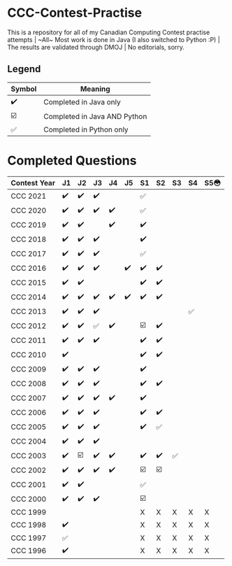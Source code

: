 # CCC-Contest-Practise

This is a repository for all of my Canadian Computing Contest practise attempts | ~All~ Most work is done in Java (I also switched to Python :P) | The results are validated through DMOJ | No editorials, sorry.

## Legend

| Symbol                  | Meaning                      |
| ----------------------- | ---------------------------- |
| :heavy_check_mark:      | Completed in Java only       |
| :ballot_box_with_check: | Completed in Java AND Python |
| :white_check_mark:      | Completed in Python only     |

# Completed Questions

| Contest Year | J1                 | J2                      | J3                 | J4                 | J5                 | S1                      | S2                      | S3  | S4  | S5:flushed: |
| ------------ | ------------------ | ----------------------- | ------------------ | ------------------ | ------------------ | ----------------------- | ----------------------- | --- | --- | ----------- |
| CCC 2021     | :heavy_check_mark: | :heavy_check_mark:      | :heavy_check_mark: |                    |                    | :white_check_mark:      |                         |     |     |             |
| CCC 2020     | :heavy_check_mark: | :heavy_check_mark:      | :heavy_check_mark: | :heavy_check_mark: |                    | :white_check_mark:      |                         |     |     |             |
| CCC 2019     | :heavy_check_mark: | :heavy_check_mark:      |                    | :heavy_check_mark: |                    | :heavy_check_mark:      |                         |     |     |             |
| CCC 2018     | :heavy_check_mark: | :heavy_check_mark:      | :heavy_check_mark: |                    |                    | :heavy_check_mark:      |                         |     |     |             |
| CCC 2017     | :heavy_check_mark: | :heavy_check_mark:      | :heavy_check_mark: |                    |                    | :white_check_mark:      |                         |     |     |             |
| CCC 2016     | :heavy_check_mark: | :heavy_check_mark:      | :heavy_check_mark: |                    | :heavy_check_mark: | :heavy_check_mark:      | :heavy_check_mark:      |     |     |             |
| CCC 2015     | :heavy_check_mark: | :heavy_check_mark:      |                    |                    |                    | :heavy_check_mark:      |:heavy_check_mark:|     |     |             |
| CCC 2014     | :heavy_check_mark: | :heavy_check_mark:      | :heavy_check_mark: | :heavy_check_mark: | :heavy_check_mark: | :heavy_check_mark:      | :heavy_check_mark:      |     |     |             |
| CCC 2013     | :heavy_check_mark: | :heavy_check_mark:      | :heavy_check_mark: |                    |                    |                         |                         |     |:white_check_mark:|             |
| CCC 2012     | :heavy_check_mark: | :heavy_check_mark:      | :white_check_mark: | :heavy_check_mark: |                    | :ballot_box_with_check: | :heavy_check_mark:      |     |     |             |
| CCC 2011     | :heavy_check_mark: | :heavy_check_mark:      | :heavy_check_mark: |                    |                    | :heavy_check_mark:      | :heavy_check_mark:      |     |     |             |
| CCC 2010     | :heavy_check_mark: |                         |                    |                    |                    | :heavy_check_mark:      | :heavy_check_mark:      |     |     |             |
| CCC 2009     | :heavy_check_mark: | :heavy_check_mark:      | :heavy_check_mark: |                    |                    | :heavy_check_mark:      |                         |     |     |             |
| CCC 2008     | :heavy_check_mark: | :heavy_check_mark:      | :heavy_check_mark: |                    |                    | :heavy_check_mark:      | :heavy_check_mark:      |     |     |             |
| CCC 2007     | :heavy_check_mark: | :heavy_check_mark:      | :heavy_check_mark: | :heavy_check_mark: |                    | :heavy_check_mark:      |                         |     |     |             |
| CCC 2006     | :heavy_check_mark: | :heavy_check_mark:      | :heavy_check_mark: |                    |                    | :heavy_check_mark:      | :heavy_check_mark:      |     |     |             |
| CCC 2005     | :heavy_check_mark: | :heavy_check_mark:      | :heavy_check_mark: |                    |                    | :heavy_check_mark:      | :white_check_mark:      |     |     |             |
| CCC 2004     | :heavy_check_mark: | :heavy_check_mark:      | :heavy_check_mark: |                    |                    |                         |                         |     |     |             |
| CCC 2003     | :heavy_check_mark: | :ballot_box_with_check: | :heavy_check_mark: | :heavy_check_mark: |                    | :heavy_check_mark:      | :heavy_check_mark:      |:white_check_mark:|     |             |
| CCC 2002     | :heavy_check_mark: | :heavy_check_mark:      | :heavy_check_mark: | :heavy_check_mark: |                    | :ballot_box_with_check: | :ballot_box_with_check: |     |     |             |
| CCC 2001     | :heavy_check_mark: | :heavy_check_mark:      |                    |                    |                    | :white_check_mark:      |                         |     |     |             |
| CCC 2000     | :heavy_check_mark: | :heavy_check_mark:      | :heavy_check_mark: |                    |                    | :ballot_box_with_check: |                         |     |     |             |
| CCC 1999     |                    |                         |                    |                    |                    | X                       | X                       | X   | X   | X           |
| CCC 1998     | :heavy_check_mark: |                         |                    |                    |                    | X                       | X                       | X   | X   | X           |
| CCC 1997     | :white_check_mark: |                         |                    |                    |                    | X                       | X                       | X   | X   | X           |
| CCC 1996     | :heavy_check_mark: |                         |                    |                    |                    | X                       | X                       | X   | X   | X           |
